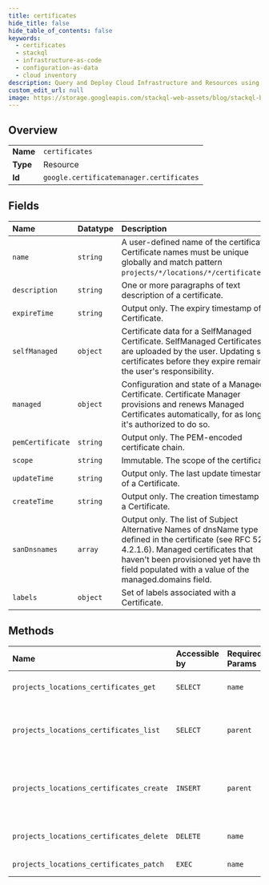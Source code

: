 ```yaml
---
title: certificates
hide_title: false
hide_table_of_contents: false
keywords:
  - certificates
  - stackql
  - infrastructure-as-code
  - configuration-as-data
  - cloud inventory
description: Query and Deploy Cloud Infrastructure and Resources using SQL
custom_edit_url: null
image: https://storage.googleapis.com/stackql-web-assets/blog/stackql-blog-post-featured-image.png
---
```

  
    

## Overview
<table><tbody>
<tr><td><b>Name</b></td><td><code>certificates</code></td></tr>
<tr><td><b>Type</b></td><td>Resource</td></tr>
<tr><td><b>Id</b></td><td><code>google.certificatemanager.certificates</code></td></tr>
</tbody></table>

## Fields
| Name | Datatype | Description |
|:-----|:---------|:------------|
| `name` | `string` | A user-defined name of the certificate. Certificate names must be unique globally and match pattern `projects/*/locations/*/certificates/*`. |
| `description` | `string` | One or more paragraphs of text description of a certificate. |
| `expireTime` | `string` | Output only. The expiry timestamp of a Certificate. |
| `selfManaged` | `object` | Certificate data for a SelfManaged Certificate. SelfManaged Certificates are uploaded by the user. Updating such certificates before they expire remains the user's responsibility. |
| `managed` | `object` | Configuration and state of a Managed Certificate. Certificate Manager provisions and renews Managed Certificates automatically, for as long as it's authorized to do so. |
| `pemCertificate` | `string` | Output only. The PEM-encoded certificate chain. |
| `scope` | `string` | Immutable. The scope of the certificate. |
| `updateTime` | `string` | Output only. The last update timestamp of a Certificate. |
| `createTime` | `string` | Output only. The creation timestamp of a Certificate. |
| `sanDnsnames` | `array` | Output only. The list of Subject Alternative Names of dnsName type defined in the certificate (see RFC 5280 4.2.1.6). Managed certificates that haven't been provisioned yet have this field populated with a value of the managed.domains field. |
| `labels` | `object` | Set of labels associated with a Certificate. |
## Methods
| Name | Accessible by | Required Params | Description |
|:-----|:--------------|:----------------|:------------|
| `projects_locations_certificates_get` | `SELECT` | `name` | Gets details of a single Certificate. |
| `projects_locations_certificates_list` | `SELECT` | `parent` | Lists Certificates in a given project and location. |
| `projects_locations_certificates_create` | `INSERT` | `parent` | Creates a new Certificate in a given project and location. |
| `projects_locations_certificates_delete` | `DELETE` | `name` | Deletes a single Certificate. |
| `projects_locations_certificates_patch` | `EXEC` | `name` | Updates a Certificate. |
